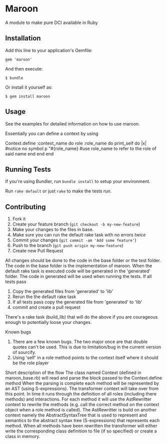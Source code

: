 # Maroon

A module to make pure DCI available in Ruby

## Installation

Add this line to your application's Gemfile:

    gem 'maroon'

And then execute:

    $ bundle

Or install it yourself as:

    $ gem install maroon

## Usage

See the examples for detailed information on how to use maroon.

Essentially you can define a context by using

Context.define :context_name do
   role :role_name do
      print_self do |x| #notice no symbol
         p "#{role_name} #use role_name to refer to the role of said name
      end
   end
end

## Running Tests

If you're using Bundler, run `bundle install` to setup your environment.

Run `rake default` or just `rake` to make the tests run.


## Contributing

1. Fork it
2. Create your feature branch (`git checkout -b my-new-feature`)
3. Make your changes to the files in base.
4. Make sure you can run the default rake task with no errors _twice_
5. Commit your changes (`git commit -am 'Add some feature'`)
6. Push to the branch (`git push origin my-new-feature`)
7. Create new Pull Request

All changes should be done to the code in the base folder or the test folder.
The code in the base folder is the implementation of maroon. When the default rake task is executed code will be generated
in the 'generated' folder. The code in generated will be used when running the tests.
If all tests pass
1. Copy the generated files from 'generated' to 'lib'
2. Rerun the the default rake task
3. If all tests pass copy the generated file from 'generated' to 'lib'
4. commit and create a pull request

There's a rake task (build_lib) that will do the above if you are courageous enough to potentially loose your changes.

Known bugs
1. There are a few known bugs. The two major once are that double quotes can't be used. This is due to
limitation/bug in the current version of sourcify.
2. Using 'self' in a role method points to the context itself where it should be the role player



Short description of the flow
The class named Context (defined in maroon_base.rb) will read and parse the block passed to the Context.define method
When the parsing is complete each method will be represented by an AST (using S-expressions). The transformer context
will take over from this point. In time it runs through the definition of all roles (including there methods) and interactions.
For each method it will use the AstRewritter context to rewrite the methods (e.g. call the correct method on the context
object when a role method is called). The AstRewritter is build on another context namely the AbstractSyntaxTree that is used to represent
and semantics to the abstract syntax tree (S-expressions) that represents each method.
When all methods have been rewritten the transformer will either write the corresponding class definition to file (if so specified)
or create a class in memory.